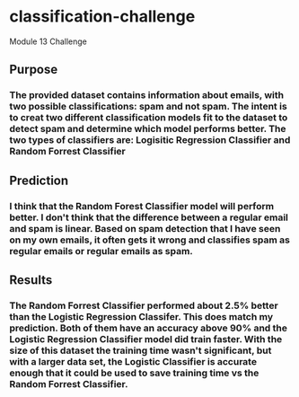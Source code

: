 # classification-challenge
Module 13 Challenge

## Purpose
### The provided dataset contains information about emails, with two possible classifications: spam and not spam. The intent is to creat two different classification models fit to the dataset to detect spam and determine which model performs better. The two types of classifiers are: Logisitic Regression Classifier and Random Forrest Classifier

## Prediction
### I think that the Random Forest Classifier model will perform better. I don't think that the difference between a regular email and spam is linear. Based on spam detection that I have seen on my own emails, it often gets it wrong and classifies spam as regular emails or regular emails as spam.

## Results
### The Random Forrest Classifier performed about 2.5% better than the Logistic Regression Classifer. This does match my prediction. Both of them have an accuracy above 90% and the Logistic Regression Classifier model did train faster. With the size of this dataset the training time wasn't significant, but with a larger data set, the Logistic Classifier is accurate enough that it could be used to save training time vs the Random Forrest Classifier.